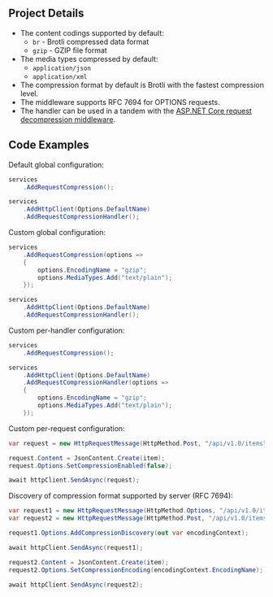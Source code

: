 ## Project Details

- The content codings supported by default:
  - `br` - Brotli compressed data format
  - `gzip` - GZIP file format
- The media types compressed by default:
  - `application/json`
  - `application/xml`
- The compression format by default is Brotli with the fastest compression level.
- The middleware supports RFC 7694 for OPTIONS requests.
- The handler can be used in a tandem with the [ASP.NET Core request decompression middleware](https://github.com/alexanderkozlenko/aspnetcore-request-decompression).

## Code Examples

Default global configuration:
```cs
services
    .AddRequestCompression();

services
    .AddHttpClient(Options.DefaultName)
    .AddRequestCompressionHandler();
```
Custom global configuration:
```cs
services
    .AddRequestCompression(options =>
    {
        options.EncodingName = "gzip";
        options.MediaTypes.Add("text/plain");
    });

services
    .AddHttpClient(Options.DefaultName)
    .AddRequestCompressionHandler();
```
Custom per-handler configuration:
```cs
services
    .AddRequestCompression();

services
    .AddHttpClient(Options.DefaultName)
    .AddRequestCompressionHandler(options =>
    {
        options.EncodingName = "gzip";
        options.MediaTypes.Add("text/plain");
    });
```
Custom per-request configuration:
```cs
var request = new HttpRequestMessage(HttpMethod.Post, "/api/v1.0/items");

request.Content = JsonContent.Create(item);
request.Options.SetCompressionEnabled(false);

await httpClient.SendAsync(request);
```
Discovery of compression format supported by server (RFC 7694):
```cs
var request1 = new HttpRequestMessage(HttpMethod.Options, "/api/v1.0/items");
var request2 = new HttpRequestMessage(HttpMethod.Post, "/api/v1.0/items");

request1.Options.AddCompressionDiscovery(out var encodingContext);

await httpClient.SendAsync(request1);

request2.Content = JsonContent.Create(item);
request2.Options.SetCompressionEncoding(encodingContext.EncodingName);

await httpClient.SendAsync(request2);
```
